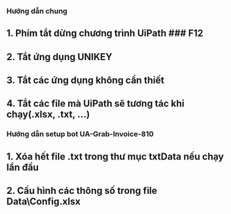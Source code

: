 ### Hướng dẫn chung

## 1. Phím tắt dừng chương trình UiPath ### F12
## 2. Tắt ứng dụng UNIKEY
## 3. Tắt các ứng dụng không cần thiết 
## 4. Tắt các file mà UiPath sẽ tương tác khi chạy(.xlsx, .txt, ...)

### Hướng dẫn setup bot UA-Grab-Invoice-810
## 1. Xóa hết file .txt trong thư mục txtData nếu chạy lần đầu
## 2. Cấu hình các thông số trong file Data\Config.xlsx
## 
